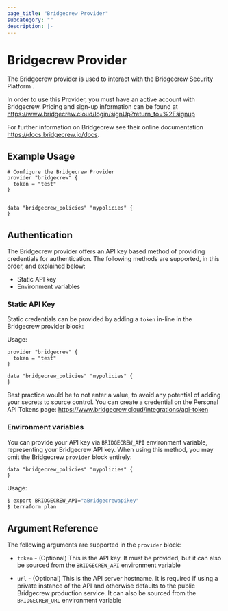 ```yaml
---
page_title: "Bridgecrew Provider"
subcategory: ""
description: |-
---
```


# Bridgecrew Provider

The Bridgecrew provider is used to interact with the Bridgecrew Security Platform
.

In order to use this Provider, you must have an active account with Bridgecrew.
Pricing and sign-up information can be found at <https://www.bridgecrew.cloud/login/signUp?return_to=%2Fsignup>

For further information on Bridgecrew see their online documentation <https://docs.bridgecrew.io/docs>.
## Example Usage

```hcl
# Configure the Bridgecrew Provider
provider "bridgecrew" {
  token = "test"
}


data "bridgecrew_policies" "mypolicies" {
}
```

## Authentication

The Bridgecrew provider offers an API key based method of providing credentials for
authentication. The following methods are supported, in this order, and
explained below:

- Static API key
- Environment variables

### Static API Key

Static credentials can be provided by adding a `token` in-line in the
Bridgecrew provider block:

Usage:

```hcl
provider "bridgecrew" {
  token = "test"
}

data "bridgecrew_policies" "mypolicies" {
}
```

Best practice would be to not enter a value, to avoid any potential of adding your secrets to source control.
You can create a credential on the Personal API Tokens page: https://www.bridgecrew.cloud/integrations/api-token

### Environment variables

You can provide your API key via `BRIDGECREW_API` environment variable,
representing your Bridgecrew API key. When using this method, you may omit the
Bridgecrew `provider` block entirely:

```hcl
data "bridgecrew_policies" "mypolicies" {
}
```

Usage:

```bash
$ export BRIDGECREW_API="aBridgecrewapikey"
$ terraform plan
```

## Argument Reference

The following arguments are supported in the `provider` block:

* `token` - (Optional) This is the API key. It must be provided, but
  it can also be sourced from the `BRIDGECREW_API` environment variable

* `url` - (Optional) This is the API server hostname. It is required
  if using a private instance of the API and otherwise defaults to the
  public Bridgecrew production service. It can also be sourced from the
  `BRIDGECREW_URL` environment variable
